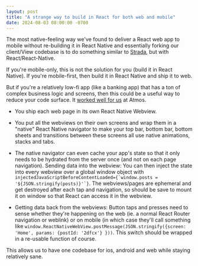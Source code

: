 ```yaml
---
layout: post
title: "A strange way to build in React for both web and mobile"
date: 2024-08-03 08:00:00 -0700
---
```


The most native-feeling way we've found to deliver a React web app to mobile without re-building it in React Native and essentially forking our client/View codebase is to do something similar to [Strada](https://hotwire.dev), but with React/React-Native. 

If you're mobile-only, this is not the solution for you (build it in React Native). If you're mobile-first, then build it in React Native and ship it to web. 

But if you're a relatively low-fi app (like a banking app) that has a ton of complex business logic and screens, then this could be a useful way to reduce your code surface. It [worked well for us](https://nikodunk.com/2022-05-10-the-tech-stack-for-maximum-efficiency) at Atmos.

- You ship each web page in its own React Native Webview.

- You put all the webviews on their own screens and wrap them in a "native" React Native navigator to make your top bar, bottom bar, bottom sheets and transitions between these screens all use native animations, stacks and tabs.

- The native navigator can even cache your app's state so that it only needs to be hydrated from the server once (and not on each page navigation). Sending data into the webview: You can then inject the state into every webview over a global window object with ```injectedJavaScriptBeforeContentLoaded={`window.posts = '${JSON.stringify(posts)}'`}```. The webviews/pages are ephemeral and get destroyed after each tap and navigation, so should be save to mount it on window so that React can access it in the webview.

- Getting data back from the webviews: Button taps and presses need to sense whether they're happening on the web (ie. a normal React Router navigation or weblink) or on mobile (in which case they'll call something like `window.ReactNativeWebView.postMessage(JSON.stringify({screen: 'Home', params: {postId: '2dfcx'} }))`. This switch should be wrapped in a re-usable function of course.


This allows us to have one codebase for ios, android and web while staying relatively sane.